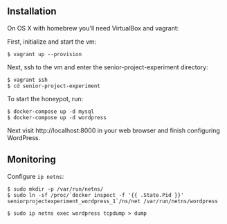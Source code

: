 Installation
------------
On OS X with homebrew you'll need VirtualBox and vagrant:

First, initialize and start the vm:
```
$ vagrant up --provision
```

Next, ssh to the vm and enter the senior-project-experiment directory:
```
$ vagrant ssh
$ cd senior-project-experiment
```

To start the honeypot, run:
```
$ docker-compose up -d mysql
$ docker-compose up -d wordpress
```

Next visit http://localhost:8000 in your web browser and finish configuring
WordPress.

Monitoring
----------

Configure `ip netns`:
```
$ sudo mkdir -p /var/run/netns/
$ sudo ln -sf /proc/`docker inspect -f '{{ .State.Pid }}' seniorprojectexperiment_wordpress_1`/ns/net /var/run/netns/wordpress
```

```
$ sudo ip netns exec wordpress tcpdump > dump
```
